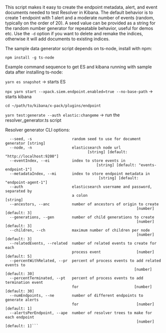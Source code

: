 This script makes it easy to create the endpoint metadata, alert, and event documents needed to test Resolver in Kibana.
The default behavior is to create 1 endpoint with 1 alert and a moderate number of events (random, typically on the order of 20).
A seed value can be provided as a string for the random number generator for repeatable behavior, useful for demos etc.
Use the `-d` option if you want to delete and remake the indices, otherwise it will add documents to existing indices.

The sample data generator script depends on ts-node, install with npm:

```npm install -g ts-node```

Example command sequence to get ES and kibana running with sample data after installing ts-node:

```yarn es snapshot``` -> starts ES

```npx yarn start --xpack.siem.endpoint.enabled=true --no-base-path``` -> starts kibana

```cd ~/path/to/kibana/x-pack/plugins/endpoint```

```yarn test:generate --auth elastic:changeme``` -> run the resolver_generator.ts script

Resolver generator CLI options:
```--help                      Show help                                [boolean]
  --seed, -s                  random seed to use for document generator [string]
  --node, -n                  elasticsearch node url
                                     [string] [default: "http://localhost:9200"]
  --eventIndex, --ei          index to store events in
                                         [string] [default: "events-endpoint-1"]
  --metadataIndex, --mi       index to store endpoint metadata in
                                          [string] [default: "endpoint-agent-1"]
  --auth                      elasticsearch username and password, separated by
                              a colon                                   [string]
  --ancestors, --anc          number of ancestors of origin to create
                                                           [number] [default: 3]
  --generations, --gen        number of child generations to create
                                                           [number] [default: 3]
  --children, --ch            maximum number of children per node
                                                           [number] [default: 3]
  --relatedEvents, --related  number of related events to create for each
                              process event                [number] [default: 5]
  --percentWithRelated, --pr  percent of process events to add related events to
                                                          [number] [default: 30]
  --percentTerminated, --pt   percent of process events to add termination event
                              for                         [number] [default: 30]
  --numEndpoints, --ne        number of different endpoints to generate alerts
                              for                          [number] [default: 1]
  --alertsPerEndpoint, --ape  number of resolver trees to make for each endpoint
                                                           [number] [default: 1]```
